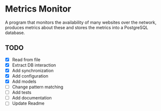 # Metrics Monitor

A program that monitors the availability of many websites over the network, produces metrics about these and stores 
the metrics into a PostgreSQL database.

## TODO
- [x] Read from file
- [x] Extract DB interaction
- [x] Add synchronization
- [x] Add configuration
- [x] Add models
- [ ] Change pattern matching
- [ ] Add tests
- [ ] Add documentation
- [ ] Update Readme